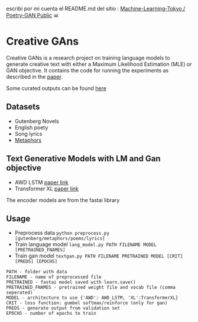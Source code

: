 escribi por mi cuenta el README.md del sitio : [Machine-Learning-Tokyo /
Poetry-GAN
Public](https://github.com/Machine-Learning-Tokyo/Poetry-GAN/blob/master/README.md)
:bar_chart:

# **Creative GAns**

Creative GANs is a research project on training language models to generate creative text with either a Maximum Likelihood Estimation (MLE) or GAN objective. It contains the code for running the experiments as described in the [paper](https://arxiv.org/abs/1909.09534).

Some curated outputs can be found [here](https://www.ai-fragments.com/)

## Datasets

- Gutenberg Novels
- English poety
- Song lyrics
- [Metaphors](http://metaphors.iath.virginia.edu/metaphors)

## Text Generative Models with LM and Gan objective

- AWD LSTM [paper link](https://arxiv.org/pdf/1708.02182.pdf)
- Transformer XL [paper link](https://arxiv.org/pdf/1901.02860.pdf)

The encoder models are from the fastai library

## Usage

- Preprocess data `python preprocess.py [gutenberg/metaphors/poems/lyrics]`
- Train language model `lang_model.py PATH FILENAME MODEL [PRETRAINED_FNAMES]`
- Train gan model `textgan.py PATH FILENAME PRETRAINED MODEL [CRIT] [PREDS] [EPOCHS]`

```
PATH - folder with data
FILENAME - name of preprocessed file
PRETRAINED - fastai model saved with learn.save()
PRETRAINED_FNAMES - pretrained weight file and vocab file (comma seperated)
MODEL - architecture to use {'AWD': AWD_LSTM, 'XL':TransformerXL}
CRIT - loss function: gumbel softmax/reinforce (only for gan)
PREDS - generate output from validation set
EPOCHS - number of epochs to train

```
